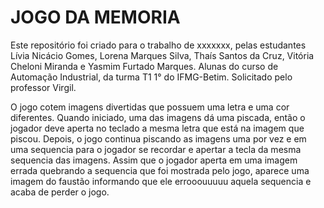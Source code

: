 # JOGO DA MEMORIA

Este repositório foi criado para o trabalho de xxxxxxx, pelas estudantes Lívia Nicácio Gomes, Lorena Marques Silva, Thaís Santos da Cruz, Vitória Cheloni Miranda e Yasmim Furtado Marques. Alunas do curso de Automação Industrial, da turma T1 1° do IFMG-Betim. Solicitado pelo professor Virgil.  

O jogo cotem imagens divertidas que possuem uma letra e uma cor diferentes. Quando iniciado, uma das imagens dá uma piscada, então o jogador deve aperta no teclado a mesma letra que está na imagem que piscou. Depois, o jogo continua piscando as imagens uma por vez e em uma sequencia para o jogador se recordar e apertar a tecla da mesma sequencia das imagens. Assim que o jogador aperta em uma imagem errada quebrando a sequencia que foi mostrada pelo jogo, aparece uma imagem do faustão informando que ele errooouuuuu aquela sequencia e acaba de perder o jogo. 
